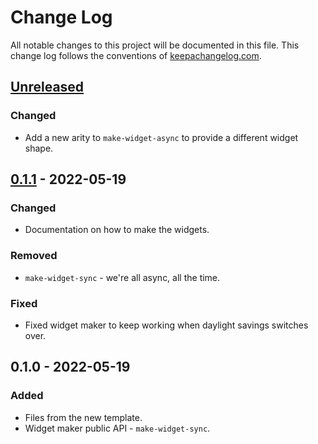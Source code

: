 # Change Log
All notable changes to this project will be documented in this file. This change log follows the conventions of [keepachangelog.com](http://keepachangelog.com/).

## [Unreleased]
### Changed
- Add a new arity to `make-widget-async` to provide a different widget shape.

## [0.1.1] - 2022-05-19
### Changed
- Documentation on how to make the widgets.

### Removed
- `make-widget-sync` - we're all async, all the time.

### Fixed
- Fixed widget maker to keep working when daylight savings switches over.

## 0.1.0 - 2022-05-19
### Added
- Files from the new template.
- Widget maker public API - `make-widget-sync`.

[Unreleased]: https://github.com/your-name/walker/compare/0.1.1...HEAD
[0.1.1]: https://github.com/your-name/walker/compare/0.1.0...0.1.1
